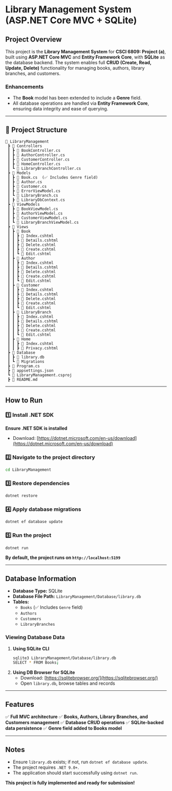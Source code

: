 # Library Management System (ASP.NET Core MVC + SQLite)

## Project Overview
This project is the **Library Management System** for **CSCI 6809: Project (a)**, built using **ASP.NET Core MVC** and **Entity Framework Core**, with **SQLite** as the database backend. The system enables full **CRUD (Create, Read, Update, Delete)** functionality for managing books, authors, library branches, and customers.

### **Enhancements**
- The **Book** model has been extended to include a **Genre** field.
- All database operations are handled via **Entity Framework Core**, ensuring data integrity and ease of querying.

---

## 📂 Project Structure
```
📂 LibraryManagement
 ┣ 📂 Controllers
 ┃ ┣ 📜 BookController.cs
 ┃ ┣ 📜 AuthorController.cs
 ┃ ┣ 📜 CustomerController.cs
 ┃ ┣ 📜 HomeController.cs
 ┃ ┗ 📜 LibraryBranchController.cs
 ┣ 📂 Models
 ┃ ┣ 📜 Book.cs  (✅ Includes Genre field)
 ┃ ┣ 📜 Author.cs
 ┃ ┣ 📜 Customer.cs
 ┃ ┣ 📜 ErrorViewModel.cs
 ┃ ┗ 📜 LibraryBranch.cs
 ┃ ┣ 📜 LibraryDbContext.cs   
 ┣ 📂 ViewModels
 ┃ ┣ 📜 BookViewModel.cs
 ┃ ┣ 📜 AuthorViewModel.cs
 ┃ ┣ 📜 CustomerViewModel.cs
 ┃ ┗ 📜 LibraryBranchViewModel.cs
 ┣ 📂 Views
 ┃ ┣ 📂 Book
 ┃ ┃ ┣ 📜 Index.cshtml
 ┃ ┃ ┣ 📜 Details.cshtml
 ┃ ┃ ┣ 📜 Delete.cshtml 
 ┃ ┃ ┣ 📜 Create.cshtml
 ┃ ┃ ┗ 📜 Edit.cshtml
 ┃ ┣ 📂 Author
 ┃ ┃ ┣ 📜 Index.cshtml
 ┃ ┃ ┣ 📜 Details.cshtml
 ┃ ┃ ┣ 📜 Delete.cshtml  
 ┃ ┃ ┣ 📜 Create.cshtml
 ┃ ┃ ┗ 📜 Edit.cshtml
 ┃ ┣ 📂 Customer
 ┃ ┃ ┣ 📜 Index.cshtml
 ┃ ┃ ┣ 📜 Details.cshtml
 ┃ ┃ ┣ 📜 Delete.cshtml  
 ┃ ┃ ┣ 📜 Create.cshtml
 ┃ ┃ ┗ 📜 Edit.cshtml 
 ┃ ┣ 📂 LibraryBranch
 ┃ ┃ ┣ 📜 Index.cshtml
 ┃ ┃ ┣ 📜 Details.cshtml
 ┃ ┃ ┣ 📜 Delete.cshtml  
 ┃ ┃ ┣ 📜 Create.cshtml
 ┃ ┃ ┗ 📜 Edit.cshtml 
 ┃ ┣ 📂 Home
 ┃ ┃ ┣ 📜 Index.cshtml
 ┃ ┃ ┣ 📜 Privacy.cshtml 
 ┣ 📂 Database
 ┃ ┣ 📜 library.db
 ┃ ┗ 📂 Migrations
 ┣ 📜 Program.cs
 ┣ 📜 appsettings.json
 ┗ 📜 LibraryManagement.csproj
 ┣ 📜 README.md 
```

---

## **How to Run**

### **1️⃣ Install .NET SDK**
**Ensure .NET SDK is installed**
- Download: [https://dotnet.microsoft.com/en-us/download](https://dotnet.microsoft.com/en-us/download)

### **2️⃣ Navigate to the project directory**
```sh
cd LibraryManagement
```

### **3️⃣ Restore dependencies**
```sh
dotnet restore
```

### **4️⃣ Apply database migrations**
```sh
dotnet ef database update
```

### **5️⃣ Run the project**
```sh
dotnet run
```
**By default, the project runs on `http://localhost:5199`**

---

##  **Database Information**
- **Database Type:** SQLite
- **Database File Path:** `LibraryManagement/Database/library.db`
- **Tables:**
  - `Books` (✅ Includes `Genre` field)
  - `Authors`
  - `Customers`
  - `LibraryBranches`

### **Viewing Database Data**
1. **Using SQLite CLI**
   ```sh
   sqlite3 LibraryManagement/Database/library.db
   SELECT * FROM Books;
   ```
2. **Using DB Browser for SQLite**
   - Download: [https://sqlitebrowser.org/](https://sqlitebrowser.org/)
   - Open `library.db`, browse tables and records

---

## **Features**
✅ **Full MVC architecture**
✅ **Books, Authors, Library Branches, and Customers management**
✅ **Database CRUD operations**
✅ **SQLite-backed data persistence**
✅ **Genre field added to Books model**

---

## **Notes**
- Ensure `library.db` exists; if not, run `dotnet ef database update`.
- The project requires `.NET 9.0+`.
- The application should start successfully using `dotnet run`.



 **This project is fully implemented and ready for submission!**

